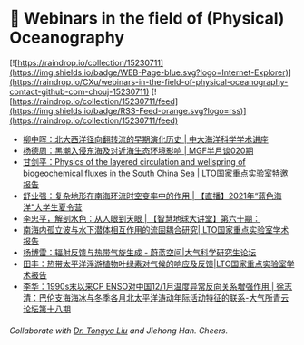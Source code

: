 # 🌊 Webinars in the field of (Physical) Oceanography

[![https://raindrop.io/collection/15230711](https://img.shields.io/badge/WEB-Page-blue.svg?logo=Internet-Explorer)](https://raindrop.io/CXu/webinars-in-the-field-of-physical-oceanography-contact-github-com-chouj-15230711) [![https://raindrop.io/collection/15230711/feed](https://img.shields.io/badge/RSS-Feed-orange.svg?logo=rss)](https://raindrop.io/collection/15230711/feed)

<!-- BLOG-POST-LIST:START -->
- [柳中晖：北大西洋径向翻转流的早期演化历史 | 中大海洋科学学术讲座](https://meeting.tencent.com/s/GzvAbpxLUSiT)
- [杨德周：黑潮入侵东海及对近海生态环境影响 | MGF半月谈020期](https://mp.weixin.qq.com/s/A2c627gCrqaZPx-eJ-pQng)
- [甘剑平：Physics of the layered circulation and wellspring of biogeochemical fluxes in the South China Sea | LTO国家重点实验室特邀报告](https://mp.weixin.qq.com/s/sSB4lh4gOPNRzN2Dlwbpsw)
- [舒业强：复杂地形在南海环流时空变率中的作用 | 【直播】2021年“蓝色海洋”大学生夏令营](http://mudu.tv/live/watch/general?id=mn1pe97l&referVisitorId=189006091&from=timeline&time=1627346218850)
- [李忠平，解剖水色：从人眼到天眼 | 【智慧地球大讲堂】第六十期：](https://mp.weixin.qq.com/s/JA5EvoIweZbtNSwXDpCTAg)
- [南海内孤立波与水下潜体相互作用的流固耦合研究| LTO国家重点实验室学术报告](https://mp.weixin.qq.com/s/RH3xYUdq050XLJp7L36CrQ)
- [杨博雷：辐射反馈与热带气旋生成 - 蔚蓝空间|大气科学研究生论坛](https://mp.weixin.qq.com/s/Zjn6kCLtvZgQp3kVAcmgoA)
- [田丰：热带太平洋浮游植物叶绿素对气候的响应及反馈|LTO国家重点实验室学术报告](https://mp.weixin.qq.com/s/RyQ_UB7pSlcuDKvSlbXjHw)
- [李华：1990s末以来CP ENSO对中国12/1月温度异常反向关系增强作用 | 徐志清：巴伦支海海冰与冬季各月北太平洋涛动年际活动特征的联系-大气所青云论坛第十八期](http://www.iap.cas.cn/gb/xwdt/xshd/202107/t20210714_6132434.html)
<!-- BLOG-POST-LIST:END -->

###### Collaborate with [Dr. Tongya Liu](https://liutongya.github.io/) and Jiehong Han. Cheers.
